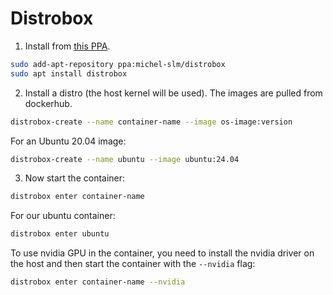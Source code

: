 # Distrobox
1. Install from [this PPA](https://launchpad.net/~michel-slm/+archive/ubuntu/distrobox).
```bash
sudo add-apt-repository ppa:michel-slm/distrobox
sudo apt install distrobox
```
2. Install a distro (the host kernel will be used). The images are pulled from dockerhub.
```bash
distrobox-create --name container-name --image os-image:version
```

For an Ubuntu 20.04 image:
```bash
distrobox-create --name ubuntu --image ubuntu:24.04
```

3. Now start the container:
```bash
distrobox enter container-name
``` 
For our ubuntu container:
```bash
distrobox enter ubuntu
```

To use nvidia GPU in the container, you need to install the nvidia driver on the host and then start the container with the `--nvidia` flag:
```bash
distrobox enter container-name --nvidia
```
